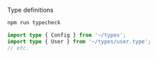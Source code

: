 Type definitions

```bash
npm run typecheck
```

```ts
import type { Config } from '~/types';
import type { User } from '~/types/user.type';
// etc.
```
